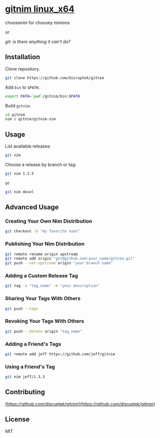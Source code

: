# [gitnim linux_x64](https://gitnim.com/)
choosenim for choosey nimions

or

_git: is there anything it *can't* do?_

## Installation

Clone repository.
```bash
git clone https://github.com/disruptek/gitnim
```

Add `bin` to `$PATH`.
```bash
export PATH=`pwd`/gitnim/bin:$PATH
```

Build `gitnim`.
```bash
cd gitnim
nim c gitnim/gitnim.nim
```

## Usage

List available releases:

```bash
git nim
```

Choose a release by branch or tag:

```bash
git nim 1.3.5
```
or
```bash
git nim devel
```

## Advanced Usage

### Creating Your Own Nim Distribution
```bash
git checkout -b "my favorite nims"
```

### Publishing Your Nim Distribution
```bash
git remote rename origin upstream
git remote add origin "git@github.com:your_name/gitnim.git"
git push --set-upstream origin "your branch name"
```

### Adding a Custom Release Tag
```bash
git tag -a "tag_name" -m "your description"
```

### Sharing Your Tags With Others
```bash
git push --tags
```

### Revoking Your Tags With Others
```bash
git push --delete origin "tag_name"
```

### Adding a Friend's Tags
```bash
git remote add jeff https://github.com/jeff/gitnim
```

### Using a Friend's Tag
```bash
git nim jeff/1.3.3
```

## Contributing

[https://github.com/disruptek/gitnim](https://github.com/disruptek/gitnim)

## License
MIT
